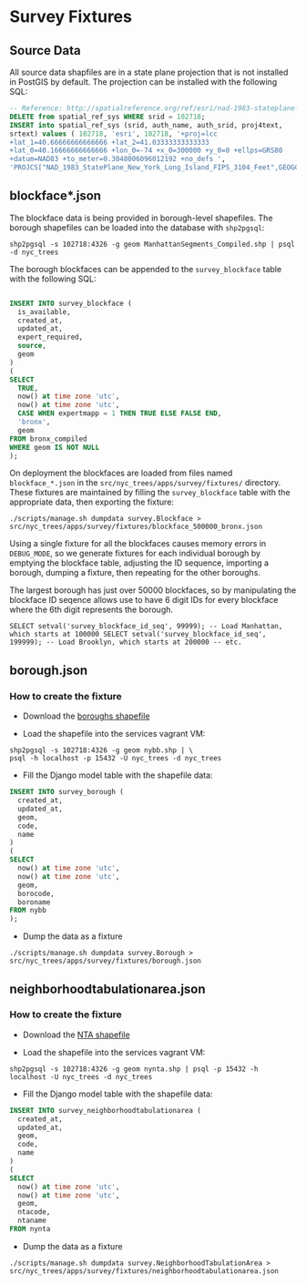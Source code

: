 Survey Fixtures
===============

## Source Data

All source data shapfiles are in a state plane projection that is not installed in PostGIS by default. The projection can be installed with the following SQL:

```sql
-- Reference: http://spatialreference.org/ref/esri/nad-1983-stateplane-new-york-long-island-fips-3104-feet/postgis/
DELETE from spatial_ref_sys WHERE srid = 102718;
INSERT into spatial_ref_sys (srid, auth_name, auth_srid, proj4text,
srtext) values ( 102718, 'esri', 102718, '+proj=lcc
+lat_1=40.66666666666666 +lat_2=41.03333333333333
+lat_0=40.16666666666666 +lon_0=-74 +x_0=300000 +y_0=0 +ellps=GRS80
+datum=NAD83 +to_meter=0.3048006096012192 +no_defs ',
'PROJCS["NAD_1983_StatePlane_New_York_Long_Island_FIPS_3104_Feet",GEOGCS["GCS_North_American_1983",DATUM["North_American_Datum_1983",SPHEROID["GRS_1980",6378137,298.257222101]],PRIMEM["Greenwich",0],UNIT["Degree",0.017453292519943295]],PROJECTION["Lambert_Conformal_Conic_2SP"],PARAMETER["False_Easting",984249.9999999999],PARAMETER["False_Northing",0],PARAMETER["Central_Meridian",-74],PARAMETER["Standard_Parallel_1",40.66666666666666],PARAMETER["Standard_Parallel_2",41.03333333333333],PARAMETER["Latitude_Of_Origin",40.16666666666666],UNIT["Foot_US",0.30480060960121924],AUTHORITY["EPSG","102718"]]');

```


## blockface*.json

The blockface data is being provided in borough-level shapefiles. The borough shapefiles can be loaded into the database with ``shp2pgsql``:

```
shp2pgsql -s 102718:4326 -g geom ManhattanSegments_Compiled.shp | psql -d nyc_trees
```

The borough blockfaces can be appended to the ``survey_blockface`` table with the following SQL:

```sql

INSERT INTO survey_blockface (
  is_available,
  created_at,
  updated_at,
  expert_required,
  source,
  geom
)
(
SELECT
  TRUE,
  now() at time zone 'utc',
  now() at time zone 'utc',
  CASE WHEN expertmapp = 1 THEN TRUE ELSE FALSE END,
  'bronx',
  geom
FROM bronx_compiled
WHERE geom IS NOT NULL
);

```

On deployment the blockfaces are loaded from files named
``blockface_*.json`` in the ``src/nyc_trees/apps/survey/fixtures/``
directory. These fixtures are maintained by filling the
``survey_blockface`` table with the appropriate data, then exporting
the fixture:

```
./scripts/manage.sh dumpdata survey.Blockface > src/nyc_trees/apps/survey/fixtures/blockface_500000_bronx.json
```

Using a single fixture for all the blockfaces causes memory errors in
``DEBUG_MODE``, so we generate fixtures for each individual borough by
emptying the blockface table, adjusting the ID sequence, importing a
borough, dumping a fixture, then repeating for the other boroughs.

The largest borough has just over 50000 blockfaces, so by manipulating
the blockface ID seqence allows use to have 6 digit IDs for every
blockface where the 6th digit represents the borough.

``SELECT setval('survey_blockface_id_seq', 99999);
-- Load Manhattan, which starts at 100000
SELECT setval('survey_blockface_id_seq', 199999);
-- Load Brooklyn, which starts at 200000
-- etc.``


## borough.json

### How to create the fixture

- Download the [boroughs shapefile](https://data.cityofnewyork.us/City-Government/Borough-Boundaries/tqmj-j8zm)

- Load the shapefile into the services vagrant VM:

```
shp2pgsql -s 102718:4326 -g geom nybb.shp | \
psql -h localhost -p 15432 -U nyc_trees -d nyc_trees
```

- Fill the Django model table with the shapefile data:

```sql
INSERT INTO survey_borough (
  created_at,
  updated_at,
  geom,
  code,
  name
)
(
SELECT
  now() at time zone 'utc',
  now() at time zone 'utc',
  geom,
  borocode,
  boroname
FROM nybb
);
```

- Dump the data as a fixture

```
./scripts/manage.sh dumpdata survey.Borough > src/nyc_trees/apps/survey/fixtures/borough.json
```

## neighborhoodtabulationarea.json

### How to create the fixture

- Download the [NTA shapefile](https://data.cityofnewyork.us/City-Government/Neighborhood-Tabulation-Areas/cpf4-rkhq)

- Load the shapefile into the services vagrant VM:

```
shp2pgsql -s 102718:4326 -g geom nynta.shp | psql -p 15432 -h localhost -U nyc_trees -d nyc_trees
```

- Fill the Django model table with the shapefile data:

```sql
INSERT INTO survey_neighborhoodtabulationarea (
  created_at,
  updated_at,
  geom,
  code,
  name
)
(
SELECT
  now() at time zone 'utc',
  now() at time zone 'utc',
  geom,
  ntacode,
  ntaname
FROM nynta
```

- Dump the data as a fixture

```
./scripts/manage.sh dumpdata survey.NeighborhoodTabulationArea > src/nyc_trees/apps/survey/fixtures/neighborhoodtabulationarea.json
```
